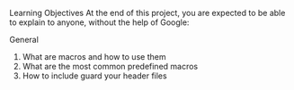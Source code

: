 Learning Objectives
At the end of this project, you are expected to be able to explain to anyone, without the help of Google:

General
1. What are macros and how to use them
2. What are the most common predefined macros
3. How to include guard your header files
